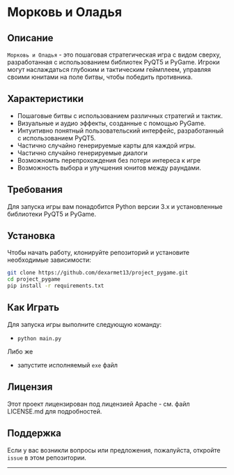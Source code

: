 # Морковь и Оладья

## Описание
`Морковь и Оладья` - это пошаговая стратегическая игра с видом сверху, разработанная с использованием библиотек PyQT5 и PyGame. Игроки могут наслаждаться глубоким и тактическим геймплеем, управляя своими юнитами на поле битвы, чтобы победить противника.

## Характеристики
- Пошаговые битвы с использованием различных стратегий и тактик.
- Визуальные и аудио эффекты, созданные с помощью PyGame.
- Интуитивно понятный пользовательский интерфейс, разработанный с использованием PyQT5.
- Частично случайно генерируемые карты для каждой игры.
- Частично случайно генерируемые диалоги
- Возможномть перепрохождения без потери интереса к игре
- Возможность выбора и улучшения юнитов между раундами.

## Требования
Для запуска игры вам понадобится Python версии 3.x и установленные библиотеки PyQT5 и PyGame.

## Установка
Чтобы начать работу, клонируйте репозиторий и установите необходимые зависимости:

```bash
git clone https://github.com/dexarmet13/project_pygame.git
cd project_pygame
pip install -r requirements.txt
```

## Как Играть
Для запуска игры выполните следующую команду:

- `python main.py`

Либо же

- запустите исполняемый `exe` файл

## Лицензия
Этот проект лицензирован под лицензией Apache - см. файл LICENSE.md для подробностей.

## Поддержка
Если у вас возникли вопросы или предложения, пожалуйста, откройте `issue` в этом репозитории.

---
